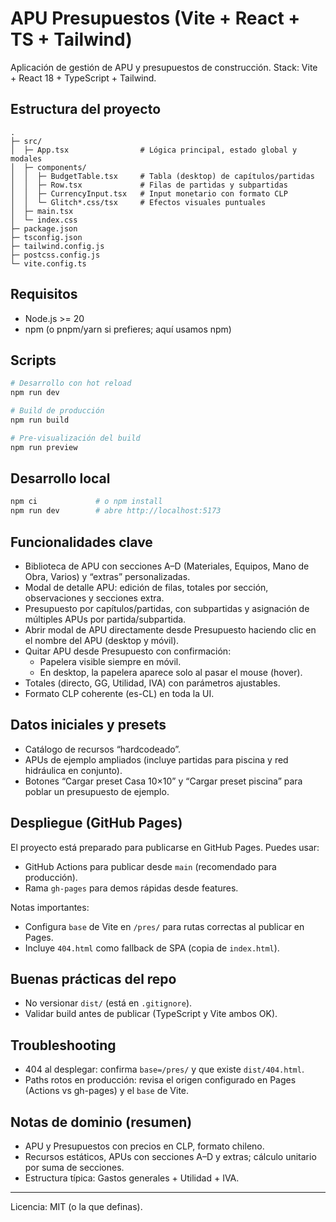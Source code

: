 # APU Presupuestos (Vite + React + TS + Tailwind)

Aplicación de gestión de APU y presupuestos de construcción. Stack: Vite + React 18 + TypeScript + Tailwind.

## Estructura del proyecto

```
.
├─ src/
│  ├─ App.tsx                # Lógica principal, estado global y modales
│  ├─ components/
│  │  ├─ BudgetTable.tsx     # Tabla (desktop) de capítulos/partidas
│  │  ├─ Row.tsx             # Filas de partidas y subpartidas
│  │  ├─ CurrencyInput.tsx   # Input monetario con formato CLP
│  │  └─ Glitch*.css/tsx     # Efectos visuales puntuales
│  ├─ main.tsx
│  └─ index.css
├─ package.json
├─ tsconfig.json
├─ tailwind.config.js
├─ postcss.config.js
└─ vite.config.ts
```

## Requisitos

- Node.js >= 20
- npm (o pnpm/yarn si prefieres; aquí usamos npm)

## Scripts

```bash
# Desarrollo con hot reload
npm run dev

# Build de producción
npm run build

# Pre-visualización del build
npm run preview
```

## Desarrollo local

```bash
npm ci             # o npm install
npm run dev        # abre http://localhost:5173
```

## Funcionalidades clave

- Biblioteca de APU con secciones A–D (Materiales, Equipos, Mano de Obra, Varios) y “extras” personalizadas.
- Modal de detalle APU: edición de filas, totales por sección, observaciones y secciones extra.
- Presupuesto por capítulos/partidas, con subpartidas y asignación de múltiples APUs por partida/subpartida.
- Abrir modal de APU directamente desde Presupuesto haciendo clic en el nombre del APU (desktop y móvil).
- Quitar APU desde Presupuesto con confirmación:
  - Papelera visible siempre en móvil.
  - En desktop, la papelera aparece solo al pasar el mouse (hover).
- Totales (directo, GG, Utilidad, IVA) con parámetros ajustables.
- Formato CLP coherente (es-CL) en toda la UI.

## Datos iniciales y presets

- Catálogo de recursos “hardcodeado”.
- APUs de ejemplo ampliados (incluye partidas para piscina y red hidráulica en conjunto).
- Botones “Cargar preset Casa 10×10” y “Cargar preset piscina” para poblar un presupuesto de ejemplo.

## Despliegue (GitHub Pages)

El proyecto está preparado para publicarse en GitHub Pages. Puedes usar:

- GitHub Actions para publicar desde `main` (recomendado para producción).
- Rama `gh-pages` para demos rápidas desde features.

Notas importantes:
- Configura `base` de Vite en `/pres/` para rutas correctas al publicar en Pages.
- Incluye `404.html` como fallback de SPA (copia de `index.html`).

## Buenas prácticas del repo

- No versionar `dist/` (está en `.gitignore`).
- Validar build antes de publicar (TypeScript y Vite ambos OK).

## Troubleshooting

- 404 al desplegar: confirma `base=/pres/` y que existe `dist/404.html`.
- Paths rotos en producción: revisa el origen configurado en Pages (Actions vs gh-pages) y el `base` de Vite.

## Notas de dominio (resumen)

- APU y Presupuestos con precios en CLP, formato chileno.
- Recursos estáticos, APUs con secciones A–D y extras; cálculo unitario por suma de secciones.
- Estructura típica: Gastos generales + Utilidad + IVA.

---

Licencia: MIT (o la que definas).
